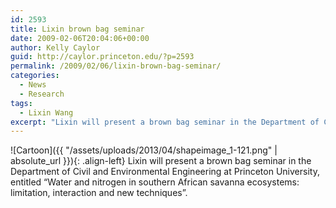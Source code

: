 ```yaml
---
id: 2593
title: Lixin brown bag seminar
date: 2009-02-06T20:04:06+00:00
author: Kelly Caylor
guid: http://caylor.princeton.edu/?p=2593
permalink: /2009/02/06/lixin-brown-bag-seminar/
categories:
  - News
  - Research
tags:
  - Lixin Wang
excerpt: "Lixin will present a brown bag seminar in the Department of Civil and Environmental Engineering."
---
```

![Cartoon]({{ "/assets/uploads/2013/04/shapeimage_1-121.png" | absolute_url }}){: .align-left} Lixin will present a brown bag seminar in the Department of Civil and Environmental Engineering at Princeton University, entitled “Water and nitrogen in southern African savanna ecosystems: limitation, interaction and new techniques”.